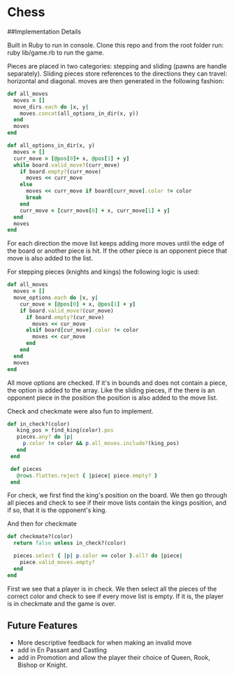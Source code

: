 # Chess

##Implementation Details

Built in Ruby to run in console. Clone this repo and from the root folder run:
    ruby lib/game.rb
to run the game.

Pieces are placed in two categories: stepping and sliding (pawns are handle separately).  Sliding pieces store references to the directions they can travel: horizontal and diagonal.  moves are then generated in the following fashion:
``` ruby
def all_moves
  moves = []
  move_dirs.each do |x, y|
    moves.concat(all_options_in_dir(x, y))
  end
  moves
end

def all_options_in_dir(x, y)
  moves = []
  curr_move = [@pos[0]+ x, @pos[1] + y]
  while board.valid_move?(curr_move)
    if board.empty?(curr_move)
      moves << curr_move
    else
      moves << curr_move if board[curr_move].color != color
      break
    end
    curr_move = [curr_move[0] + x, curr_move[1] + y]
  end
  moves
end
```

For each direction the move list keeps adding more moves until the edge of the board or another piece is hit.  If the other piece is an opponent piece that move is also added to the list.


For stepping pieces (knights and kings) the following logic is used:
```ruby
def all_moves
  moves = []
  move_options.each do |x, y|
    cur_move = [@pos[0] + x, @pos[1] + y]
    if board.valid_move?(cur_move)
      if board.empty?(cur_move)
        moves << cur_move
      elsif board[cur_move].color != color
        moves << cur_move
      end
    end
  end
  moves
end
```

All move options are checked.  If it's in bounds and does not contain a piece, the option is added to the array.  Like the sliding pieces, if the there is an opponent piece in the position the position is also added to the move list.


Check and checkmate were also fun to implement.
```ruby
def in_check?(color)
   king_pos = find_king(color).pos
   pieces.any? do |p|
     p.color != color && p.all_moves.include?(king_pos)
   end
 end

 def pieces
   @rows.flatten.reject { |piece| piece.empty? }
 end
```

For check, we first find the king's position on the board.  We then go through all pieces and check to see if their move lists contain the kings position, and if so, that it is the opponent's king.

And then for checkmate

```ruby
def checkmate?(color)
  return false unless in_check?(color)

  pieces.select { |p| p.color == color }.all? do |piece|
    piece.valid_moves.empty?
  end
end
```

First we see that a player is in check.   We then select all the pieces of the correct color and check to see if every move list is empty.  If it is, the player is in checkmate and the game is over.

## Future Features

 - More descriptive feedback for when making an invalid move
 - add in En Passant and Castling
 - add in Promotion and allow the player their choice of Queen, Rook, Bishop or Knight.
